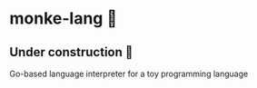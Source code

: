 # monke-lang 🐒
## Under construction 🚧
Go-based language interpreter for a toy programming language

